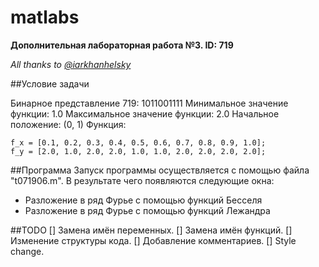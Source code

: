 # matlabs
**Дополнительная лабораторная работа №3. ID: 719**

*All thanks to [@iarkhanhelsky](https://github.com/iarkhanhelsky)*

##Условие задачи

Бинарное представление 719: 1011001111
Минимальное значение функции: 1.0
Максимальное значение функции: 2.0
Начальное положение: (0, 1)
Функция: 
```
f_x = [0.1, 0.2, 0.3, 0.4, 0.5, 0.6, 0.7, 0.8, 0.9, 1.0];
f_y = [2.0, 1.0, 2.0, 2.0, 1.0, 1.0, 2.0, 2.0, 2.0, 2.0]; 
```

##Программа
Запуск программы осуществляется с помощью файла "t071906.m". В результате чего появляются следующие окна:
* Разложение в ряд Фурье с помощью функций Бесселя
* Разложение в ряд Фурье с помощью функций Лежандра

##TODO
[] Замена имён переменных.
[] Замена имён функций.
[] Изменение структуры кода.
[] Добавление комментариев.
[] Style change.